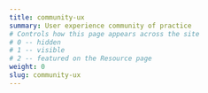 ```yaml
---
title: community-ux
summary: User experience community of practice
# Controls how this page appears across the site
# 0 -- hidden
# 1 -- visible
# 2 -- featured on the Resource page
weight: 0
slug: community-ux
---
```

